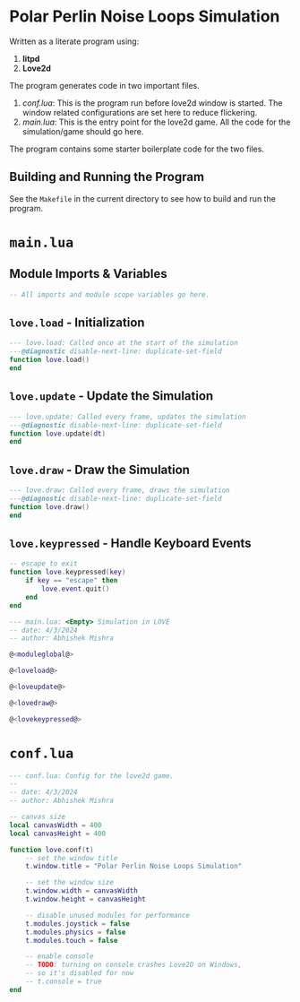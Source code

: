 # Polar Perlin Noise Loops Simulation

Written as a literate program using:

1. **litpd**
2. **Love2d**

The program generates code in two important files.

1. *conf.lua*: This is the program run before love2d window is started. The
   window related configurations are set here to reduce flickering.
2. *main.lua*: This is the entry point for the love2d game. All the code for the
   simulation/game should go here.

The program contains some starter boilerplate code for the two files.

## Building and Running the Program

See the `Makefile` in the current directory to see how to build and run the
program.

# `main.lua`

## Module Imports & Variables

```lua {code_id="moduleglobal"}
-- All imports and module scope variables go here.
```

## `love.load` - Initialization

```lua {code_id="loveload"}
--- love.load: Called once at the start of the simulation
---@diagnostic disable-next-line: duplicate-set-field
function love.load()
end

```

## `love.update` - Update the Simulation

```lua {code_id="loveupdate"}
--- love.update: Called every frame, updates the simulation
---@diagnostic disable-next-line: duplicate-set-field
function love.update(dt)
end

```

## `love.draw` - Draw the Simulation

```lua {code_id="lovedraw"}
--- love.draw: Called every frame, draws the simulation
---@diagnostic disable-next-line: duplicate-set-field
function love.draw()
end

```

## `love.keypressed` - Handle Keyboard Events

```lua {code_id="lovekeypressed"}
-- escape to exit
function love.keypressed(key)
    if key == "escape" then
        love.event.quit()
    end
end
```


```lua {code_file="main.lua"}
--- main.lua: <Empty> Simulation in LÖVE
-- date: 4/3/2024
-- author: Abhishek Mishra

@<moduleglobal@>

@<loveload@>

@<loveupdate@>

@<lovedraw@>

@<lovekeypressed@>
```

# `conf.lua`

```lua { code_file="conf.lua" }
--- conf.lua: Config for the love2d game.
--
-- date: 4/3/2024
-- author: Abhishek Mishra

-- canvas size
local canvasWidth = 400
local canvasHeight = 400

function love.conf(t)
    -- set the window title
    t.window.title = "Polar Perlin Noise Loops Simulation"

    -- set the window size
    t.window.width = canvasWidth
    t.window.height = canvasHeight

    -- disable unused modules for performance
    t.modules.joystick = false
    t.modules.physics = false
    t.modules.touch = false

    -- enable console
    -- TODO: turning on console crashes Love2D on Windows,
    -- so it's disabled for now
    -- t.console = true
end

```